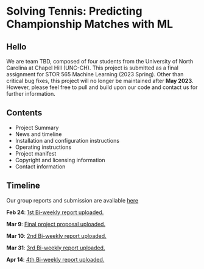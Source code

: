 # Solving Tennis: Predicting Championship Matches with ML

## Hello

We are team TBD, composed of four students from the University of North Carolina at Chapel Hill (UNC-CH). This project is submitted as a final assignment for STOR 565 Machine Learning (2023 Spring). Other than critical bug fixes, this project will no longer be maintained after **May 2023**. However, please feel free to pull and build upon our code and contact us for further information.  

## Contents
* Project Summary
* News and timeline
* Installation and configuration instructions
* Operating instructions
* Project manifest 
* Copyright and licensing information
* Contact information 

## Timeline

Our group reports and submission are available [here](https://www.dropbox.com/sh/b3segeyzj6gvfun/AAAR5GMEX73nhYMIgCD6t7t1a?dl=0)

**Feb 24**: [1st Bi-weekly report uploaded.](https://www.dropbox.com/s/veq0155t6oi4o71/TBD_02_24_2023.pdf?dl=0)

**Mar 9**: [Final project proposal uploaded.](https://www.dropbox.com/s/y4y0ke4u99v2dhy/TBD_03-09-2023_Project_Proposal.pdf?dl=0)

**Mar 10**: [2nd Bi-weekly report uploaded.](https://www.dropbox.com/s/3lq6owxj515egmb/TBD_03-09-2023.pdf?dl=0)

**Mar 31**: [3rd Bi-weekly report uploaded.](https://www.dropbox.com/s/7fbw5cl0ztccm3x/TBD_03-31-2023.pdf?dl=0)

**Apr 14**: [4th Bi-weekly report uploaded.](https://www.dropbox.com/s/08a8idfndcpwsxz/TBD_04-14-2023.pdf?dl=0)

